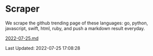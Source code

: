 # Scraper

We scrape the github trending page of these languages: go, python, javascript, swift, html, ruby, and push a markdown result everyday.

[2022-07-25.md](https://github.com/henson/Scraper/blob/master/2022-07-25.md)

Last Updated: 2022-07-25 17:08:28